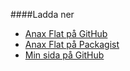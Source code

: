 ####Ladda ner

* [Anax Flat på GitHub](https://github.com/canax/anax-flat)
* [Anax Flat på Packagist](https://packagist.org/packages/mos/anax-flat)
* [Min sida på GitHub](https://github.com/oenstrom/Anax-Flat)
